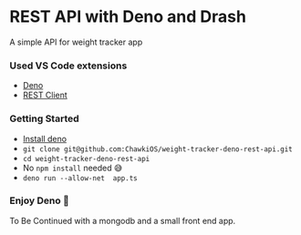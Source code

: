 # REST API with Deno and Drash
A simple API for weight tracker app

### Used VS Code extensions

* [Deno](https://marketplace.visualstudio.com/items?itemName=axetroy.vscode-deno)
* [REST Client](https://marketplace.visualstudio.com/items?itemName=humao.rest-client)

### Getting Started
* [Install deno](https://deno.land/#installation)
* `git clone git@github.com:ChawkiOS/weight-tracker-deno-rest-api.git`
* `cd weight-tracker-deno-rest-api`
* No `npm install` needed 😅
* `deno run --allow-net  app.ts`

### Enjoy Deno 🎉

To Be Continued with a mongodb and a small front end app.
